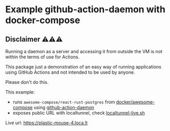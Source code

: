 # Example github-action-daemon with docker-compose

## Disclaimer ⚠️⚠️⚠️

Running a daemon as a server and accessing it from outside the VM is not within the terms of use for Actions. 

This package just a demonstration of an easy way of running applications using GitHub Actions and not intended to be used by anyone.

Please don't do this.


This example:
- runs `awesome-compose/react-rust-postgres` from [docker/awesome-compose](https://github.com/docker/awesome-compose) using [github-action-daemon](https://github.com/vladkosinov/github-action-daemon)
- exposes public URL with localtunnel, check [localtunnel-live.sh](https://github.com/vladkosinov/github-action-daemon-example-docker-compose/blob/main/localtunnel-live.sh)


Live url: https://plastic-mouse-4.loca.lt

